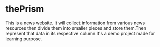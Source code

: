 # thePrism
This is a news website. It will collect information from various news resources then divide them into smaller pieces and store them.Then represent that data in its respective column.It's a demo project made for learning purpose.

